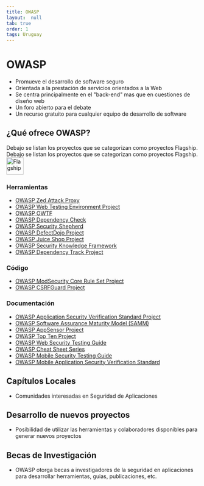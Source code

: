 ```yaml
---
title: OWASP
layout:  null
tab: true
order: 1
tags: Uruguay
---
```


# OWASP
* Promueve el desarrollo de software seguro
* Orientada a la prestación de servicios orientados a la Web
* Se centra principalmente en el "back-end" mas que en cuestiones de diseño web
* Un foro abierto para el debate
* Un recurso gratuito para cualquier equipo de desarrollo de software

## ¿Qué ofrece OWASP?
Debajo se listan los proyectos que se categorizan como proyectos Flagship. Debajo se listan los proyectos que se categorizan como proyectos Flagship. <img src='https://owasp.org/assets/images/common/owasp_level_flagship.svg' width='45px' alt='Flagship'>


### Herramientas
* [OWASP Zed Attack Proxy](https://owasp.org/www-project-zap)
* [OWASP Web Testing Environment Project](https://wiki.owasp.org/index.php/OWASP_Web_Testing_Environment_Project)
* [OWASP OWTF](https://owasp.org/www-project-owtf/)
* [OWASP Dependency Check](https://owasp.org/www-project-dependency-check/)
* [OWASP Security Shepherd](https://owasp.org/www-project-security-shepherd/)
* [OWASP DefectDojo Project](https://owasp.org/www-project-defectdojo/)
* [OWASP Juice Shop Project](https://owasp.org/www-project-juice-shop)
* [OWASP Security Knowledge Framework](https://owasp.org/www-project-security-knowledge-framework)
* [OWASP Dependency Track Project](https://owasp.org/www-project-dependency-track)

### Código
* [OWASP ModSecurity Core Rule Set Project](https://owasp.org/www-project-modsecurity-core-rule-set)
* [OWASP CSRFGuard Project](https://owasp.org/www-project-csrfguard)

### Documentación
* [OWASP Application Security Verification Standard Project](https://owasp.org/www-project-application-security-verification-standard/)
* [OWASP Software Assurance Maturity Model (SAMM)](https://owaspsamm.org)
* [OWASP AppSensor Project](https://wiki.owasp.org/index.php/OWASP_AppSensor_Project)
* [OWASP Top Ten Project](https://owasp.org/www-project-top-ten/)
* [OWASP Web Security Testing Guide](https://owasp.org/www-project-web-security-testing-guide)
* [OWASP Cheat Sheet Series](https://owasp.org/www-project-cheat-sheets)
* [OWASP Mobile Security Testing Guide](https://owasp.org/www-project-mobile-security-testing-guide)
* [OWASP Mobile Application Security Verification Standard](https://owasp.org/www-project-mobile-security-testing-guide/)

## Capítulos Locales
* Comunidades interesadas en Seguridad de Aplicaciones

## Desarrollo de nuevos proyectos
* Posibilidad de utilizar las herramientas y colaboradores disponibles para generar nuevos proyectos

## Becas de Investigación
* OWASP otorga becas a investigadores de la seguridad en aplicaciones para desarrollar herramientas, guias, publicaciones, etc.
